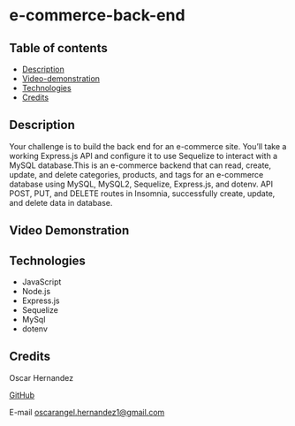 # e-commerce-back-end

## Table of contents
- [Description](#description)
- [Video-demonstration](#video-demonstration)
- [Technologies](#technologies)
- [Credits](#credits)

## Description
Your challenge is to build the back end for an e-commerce site. You’ll take a working Express.js API and configure it to use Sequelize to interact with a MySQL database.This is an e-commerce backend that can read, create, update, and delete categories, products, and tags for an e-commerce database using MySQL, MySQL2, Sequelize, Express.js, and dotenv. API POST, PUT, and DELETE routes in Insomnia, successfully create, update, and delete data in database.



## Video Demonstration

## Technologies
* JavaScript
* Node.js
* Express.js
* Sequelize
* MySql
* dotenv

## Credits
Oscar Hernandez

[GitHub](https://github.com/OSCARHERNANDEZ2022)

E-mail oscarangel.hernandez1@gmail.com
